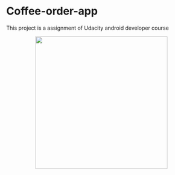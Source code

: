 # Coffee-order-app
This project is a assignment of Udacity android developer course 

<p align="center">
  <img src="C:\Users\deepak\Desktop\udacity_l1.PNG" width="350"/>
  
</p>
